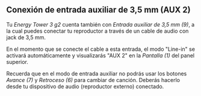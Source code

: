 ## Conexión de entrada auxiliar de 3,5 mm (AUX 2)

Tu *Energy Tower 3 g2* cuenta también con *Entrada auxiliar de 3,5 mm (9)*, a la cual puedes conectar tu reproductor a través de un cable de audio con jack de 3,5 mm.

En el momento que se conecte el cable a esta entrada, el modo "Line-in" se activará automáticamente y visualizarás "AUX 2" en la *Pantalla  (1)* del panel superior.

Recuerda que en el modo de entrada auxiliar no podrás usar los botones *Avance (7)* y *Retroceso (6)* para cambiar de canción. Deberás hacerlo desde tu dispositivo de audio (reproductor externo) conectado.
